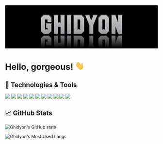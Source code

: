 [![Header](https://github.com/Ghidyon/Ghidyon/blob/main/readme_header.jpg)](https://github.com/Ghidyon)

# Hello, gorgeous! <img src="https://github.com/Ghidyon/Ghidyon/blob/main/wave.gif" width="30px">

## 🔧 Technologies & Tools

![](https://img.shields.io/badge/JavaScript-informational?style=flat&logo=javascript&logoColor=F7DF1E&color=30a14e&labelColor=21262d)
![](https://img.shields.io/badge/PHP-informational?style=flat&logo=php&logoColor=777BB4&color=30a14e&labelColor=21262d)
![](https://img.shields.io/badge/MySQL-informational?style=flat&logo=mysql&logoColor=4479A1&color=30a14e&labelColor=21262d)
![](https://img.shields.io/badge/jQuery-informational?style=flat&logo=jquery&logoColor=0769AD&color=30a14e&labelColor=21262d)
![](https://img.shields.io/badge/Materialize-informational?style=flat&color=30a14e&labelColor=21262d)
![](https://img.shields.io/badge/Bootstrap-informational?style=flat&logo=bootstrap&logoColor=7952B3&color=30a14e&labelColor=21262d)
![](https://img.shields.io/badge/Figma-informational?style=flat&logo=figma&logoColor=f0f6fc&color=30a14e&labelColor=21262d)
![](https://img.shields.io/badge/Photoshop-informational?style=flat&logo=adobe-photoshop&logoColor=31A8FF&color=30a14e&labelColor=21262d)
![](https://img.shields.io/badge/GIT-informational?style=flat&logo=git&logoColor=F05032&color=30a14e&labelColor=21262d)
![](https://img.shields.io/badge/GitHub-informational?style=flat&logo=github&logoColor=f0f6fc&color=30a14e&labelColor=21262d)
![](https://img.shields.io/badge/VS%20Code-informational?style=flat&logo=visual-studio-code&logoColor=007ACC&color=30a14e&labelColor=21262d)

## 📈 GitHub Stats

![Ghidyon's GitHub stats](https://github-readme-stats.vercel.app/api?username=Ghidyon&theme=dark&show_icons=true&title_color=8b949e&text_color=b9c1c9&bg_color=161b22&hide_border=true)

![Ghidyon's Most Used Langs](https://github-readme-stats.vercel.app/api/top-langs/?username=Ghidyon&theme=dark&hide_border=true)
